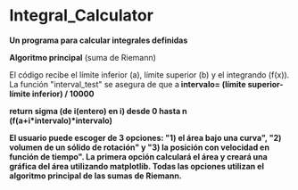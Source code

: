 # Integral_Calculator
<b>Un programa para calcular integrales definidas </b>
<p><b>Algoritmo principal</b> (suma de Riemann) 
  <p> El código recibe el límite inferior (a), límite superior (b) y el integrando (f(x)). La función "interval_test" se asegura de que a<b y pasa los valores a la función "riemann" que aproxima el área bajo la curva y=f(x) con el siguiente algoritmo:
  <p> intervalo= (límite superior-límite inferior) / 10000
  <p> return sigma (de i(entero) en i) desde 0 hasta n (f(a+i*intervalo)*intervalo)
<p> El usuario puede escoger de 3 opciones: "1) el área bajo una curva", "2) volumen de un sólido de rotación" y "3) la posición con velocidad en función de tiempo".
  La primera opción calculará el área y creará una gráfica del área utilizando matplotlib. Todas las opciones utilizan el algoritmo principal de las sumas de Riemann.
